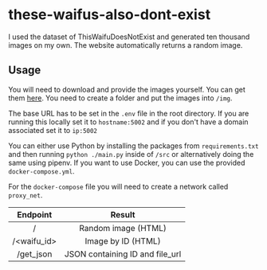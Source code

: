 # these-waifus-also-dont-exist
I used the dataset of ThisWaifuDoesNotExist and generated ten thousand images on my own. The website automatically returns a random image. 

## Usage
You will need to download and provide the images yourself. You can get them [here](https://docs.google.com/uc?export=download&id=1PnHPLrV549MsYuGgcMXfk6qP0lcAIdPZ).
You need to create a folder and put the images into `/img`.

The base URL has to be set in the `.env` file in the root directory. If you are running this locally set it to `hostname:5002` and if you don't have a domain associated
set it to `ip:5002`

You can either use Python by installing the packages from `requirements.txt` and then running `python ./main.py` inside of `/src` or 
alternatively doing the same using pipenv. If you want to use Docker, you can use the provided `docker-compose.yml`.

For the `docker-compose` file you will need to create a network called `proxy_net`.

| Endpoint    | Result                          |
| :---------: | :-----------------------------: |
| /           | Random image (HTML)             |
| /<waifu_id> | Image by ID (HTML)              |
|  /get_json  | JSON containing ID and file_url |
